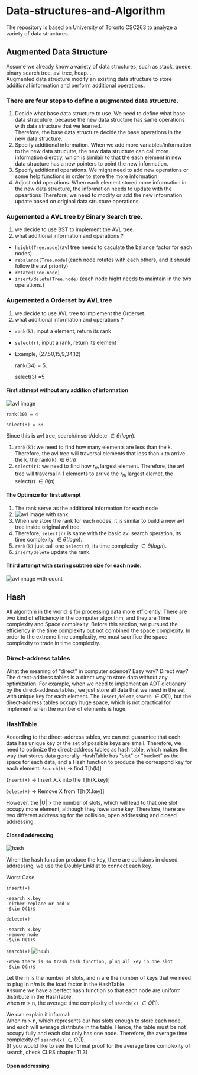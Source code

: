# Data-structures-and-Algorithm
The repository is based on University of Toronto CSC263 to analyze a variety of data structures.
## Augmented Data Structure
Assume we already know a variety of data structures, such as stack, queue, binary search tree, avl tree, heap...\
Augmented data structure modify an existing data structure to store additional information and perform additional operations.
### There are four steps to define a augmented data structure.
1. Decide what base data structure to use.
  We need to define what base data strucuture, because the new data structure has same operations with data structure that we learned.\
  Therefore, the base data structure decide the base operations in the new data structure.
2. Specify additional information.
  When we add more variables/information to the new data strucutre, the new data structure can call more information dierctly, which is similair to
  that the each element in new data structure has a new pointers to point the new information.
3. Specify additional operations.
  We might need to add new operations or some help functions in order to store the more information.
4. Adjust odd operations.
  When each element stored more information in the new data structure, the information needs to update with the opeartions
  Therefore, we need to modify or add the new information update based on original data structure operations.
### Augemented a AVL tree by Binary Search tree.
1. we decide to use BST to implement the AVL tree.
2. what additional information and operations ?
  - `height(Tree.node)`(avl tree needs to caculate the balance factor for each nodes)
  - `rebalance(Tree.node)`(each node rotates with each others, and it should follow the avl priority)
  - `rotate(Tree.node)`
  - `insert/delete(Tree.node)` (each node hight needs to maintain in the two operations.)
### Augemented a Orderset by AVL tree
1. we decide to use AVL tree to implement the Orderset.
2. what additional information and operations ?
  - `rank(k)`, input a element, return its rank
  - `select(r)`, input a rank, return its element
  - Example, {27,50,15,9,34,12} 
  
    rank(34) = 5,
  
    select(3) =5
#### First attmept without any addition of information
![avl image](/image/image1.png)

`rank(30) = 4`

`select(8) = 38`

Since this is avl tree, search/insert/delete $\in \theta(logn)$.
1. `rank(k)`: we need to find how many elements are less than the k.
Therefore, the avl tree will traversal elements that less than k to arrive the k, the rank(k) $\in \theta(n)$
2. `select(r)`: we need to find how $r_{th}$ largest element.
Therefore, the avl tree will traversal r-1 elements to arrive the $r_{th}$ largest elemet, the select(r) $\in \theta(n)$
#### The Optimize for first attempt
1. The rank serve as the additional information for each node
2. ![avl image with rank](/image/image2.png)
3. When we store the rank for each nodes, it is similar to build a new avl tree inside original avl tree.
4. Therefore, `select(r)` is same with the basic avl search operation, its time complexity $\in \theta(logn)$.
5. `rank(k)` just call one `select(r)`, its time complexity $\in \theta(logn)$.
6. `insert/delete` update the rank.
#### Third attempt with storing subtree size for each node.
![avl image with count](/image/image3.png)

## Hash 
All algorithm in the world is for processing data more efficiently. There are two kind of efficiency in the computer algorithm, and they are
Time complexity and Space complexity. Before this section, we pursued the efficiency in the time complexity but not combined the space complexity.
In order to the extreme time complexity, we must sacrifice the space complexity to trade in time complexity.

### Direct-address tables
What the meaning of "direct" in computer science? Easy way? Direct way?
The direct-address tables is a direct way to store data without any optimization.
For example, when we need to implement an ADT dictionary by the direct-address tables, we just store all
data that we need in the set with unique key for each element. The `insert`,`delete`,`search` $\in O(1)$, but the direct-address tables occupy huge space,
which is not practical for implement when the number of elements is huge.

### HashTable
According to the direct-address tables, we can not guarantee that each data has unique key or the set of possible keys are small.
Therefore, we need to optimize the direct-address tables as hash table, which makes the way that stores data generally.
HashTable has "slot" or "bucket" as the space for each data, and a Hash function to produce the correspond key for each element.
`Search(k)` -> find T[h(k)]

`Insert(X)` -> Insert X.k into the T[h(X.key)]

`Delete(X)` -> Remove X from T[h(X.key)]

However, the |U| > the number of slots, which will lead to that one slot occupy more element, although they have same key.
Therefore, there are two different addressing for the collision, open addressing and closed addressing.

#### Closed addressing
![hash](/image/image4.png)

When the hash function produce the key, there are collisions  in closed addressing, we use the Doubly Linklist to connect each key.

Worst Case

`insert(x)`

    -search x.key
    -either replace or add x 
    -$\in O(1)$

`delete(x)`
    
    -search x.key
    -remove node
    -$\in O(1)$

`search(x)`
![hash](/image/image5.png)

    -When there is so trash hash function, plug all key in one slot
    -$\in O(n)$

Let the m is the number of slots, and n are the number of keys that we need to plug in
n/m is the load factor in the HashTable.\
Assume we have a perfect hash function so that each node are uniform distribute in the HashTable.\
when m > n, the average time complexity of `search(x)` $\in O(1)$. 

We can explain it informal:\
When m > n, which represents our has slots enough to store each node, and each will average distribute in the table. Hence, 
the table must be not occupy fully and each slot only has one node.
Therefore, the average time complexity of `search(x)` $\in O(1)$.\
(If you would like to see the formal proof for the average time complexity of search, check CLRS chapter 11.3)
#### Open addressing